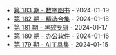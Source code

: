 * [第 183 期 - 数字图书](https://day.tsq360.cf/posts/183-数字图书) - 2024-01-19
* [第 182 期 - 精选合集](https://day.tsq360.cf/posts/182-精选合集) - 2024-01-18
* [第 181 期 - 黑软专辑](https://day.tsq360.cf/posts/181-黑软专辑) - 2024-01-17
* [第 180 期 - 办公软件](https://day.tsq360.cf/posts/180-办公软件) - 2024-01-16
* [第 179 期 - AI工具集](https://day.tsq360.cf/posts/179-AI工具集) - 2024-01-15
